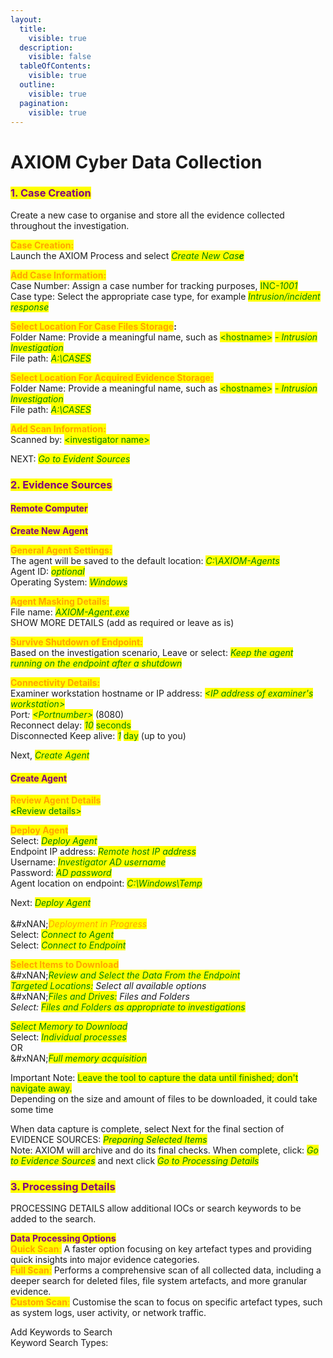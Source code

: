 ```yaml
---
layout:
  title:
    visible: true
  description:
    visible: false
  tableOfContents:
    visible: true
  outline:
    visible: true
  pagination:
    visible: true
---
```


# AXIOM Cyber Data Collection

### <mark style="color:purple;">1. Case Creation</mark>

Create a new case to organise and store all the evidence collected throughout the investigation.

<mark style="color:orange;">**Case Creation:**</mark>\
Launch the AXIOM Process and select _<mark style="color:green;">Create New Cas</mark><mark style="color:green;">**e**</mark>_

<mark style="color:orange;">**Add Case Information:**</mark>\
Case Number: Assign a case number for tracking purposes, <mark style="color:green;">INC</mark>_<mark style="color:green;">-1001</mark>_ \
Case type: Select the appropriate case type, for example _<mark style="color:green;">Intrusion/incident response</mark>_

<mark style="color:orange;">**Select Location For Case Files Storage**</mark>**:**\
Folder Name: Provide a meaningful name, such as <mark style="color:green;">\<hostname></mark> <mark style="color:green;"></mark>_<mark style="color:green;">- Intrusion Investigation</mark>_ \
File path: _<mark style="color:green;">A:\CASES</mark>_

<mark style="color:orange;">**Select Location For Acquired Evidence Storage:**</mark>\
Folder Name: Provide a meaningful name, such as <mark style="color:green;">\<hostname></mark> <mark style="color:green;"></mark>_<mark style="color:green;">- Intrusion Investigation</mark>_ \
File path: _<mark style="color:green;">A:\CASES</mark>_

<mark style="color:orange;">**Add Scan Information:**</mark>\
Scanned by: <mark style="color:green;">\<investigator name></mark>

NEXT: _<mark style="color:green;">Go to Evident Sources</mark>_

### <mark style="color:purple;">2. Evidence Sources</mark>

#### <mark style="color:purple;">**Remote Computer**</mark>

<mark style="color:purple;">**Create New Agent**</mark>

<mark style="color:orange;">**General Agent Settings:**</mark>\
The agent will be saved to the default location: _<mark style="color:green;">C:\AXIOM-Agents</mark>_ \
Agent ID: _<mark style="color:green;">optional</mark>_ \
Operating System: _<mark style="color:green;">Windows</mark>_

<mark style="color:orange;">**Agent Masking Details:**</mark>\
File name: _<mark style="color:green;">AXIOM-Agent.exe</mark>_ \
&#x20;              SHOW MORE DETAILS (add as required or leave as is)

<mark style="color:orange;">**Survive Shutdown of Endpoint:**</mark>\
Based on the investigation scenario, Leave or select: _<mark style="color:green;">Keep the agent running on the endpoint after a  shutdown</mark>_

<mark style="color:orange;">**Connectivity Details:**</mark>\
Examiner workstation hostname or IP address: _<mark style="color:green;">\<IP address of examiner's workstation></mark>_\
Por&#x74;_: <mark style="color:green;">\<Portnumber></mark>_ (8080)\
Reconnect delay: _<mark style="color:green;">10</mark>_ <mark style="color:green;"></mark><mark style="color:green;">seconds</mark> \
Disconnected Keep alive: _<mark style="color:green;">1</mark>_ <mark style="color:green;"></mark><mark style="color:green;">day</mark> (up to you)

Next, _<mark style="color:green;">Create Agent</mark>_

#### <mark style="color:purple;">**Create Agent**</mark>

<mark style="color:orange;">**Review Agent Details**</mark>\
<mark style="color:green;">**<**</mark><mark style="color:green;">Review details></mark>

<mark style="color:orange;">**Deploy Agent**</mark>\
Select: _<mark style="color:green;">Deploy Agent</mark>_\
Endpoint IP address: _<mark style="color:green;">Remote host IP address</mark>_ \
Username: _<mark style="color:green;">Investigator AD username</mark>_ \
Password: _<mark style="color:green;">AD password</mark>_ \
Agent location on endpoint: _<mark style="color:green;">C:\Windows\Temp</mark>_

Next: _<mark style="color:green;">Deploy Agent</mark>_\
\
&#xNAN;_<mark style="color:orange;">Deployment in Progress</mark>_\
Select: _<mark style="color:green;">Connect to Agent</mark>_ \
Select: _<mark style="color:green;">Connect to Endpoint</mark>_

<mark style="color:orange;">**Select Items to Download**</mark>\
&#xNAN;_<mark style="color:green;">Review and Select the Data From the Endpoint</mark>_ \
_<mark style="color:green;">Targeted Locations:</mark> Select all available options_ \
&#xNAN;_<mark style="color:green;">Files and Drives:</mark> Files and Folders_ \
_Select: <mark style="color:green;">Files and Folders as appropriate to investigations</mark>_

_<mark style="color:green;">Select Memory to Download</mark>_ \
Select: _<mark style="color:green;">Individual processes</mark>_ \
OR \
&#xNAN;_<mark style="color:green;">Full memory acquisition</mark>_

Important Note: <mark style="color:green;">Leave the tool to capture the data until finished; don't navigate away.</mark> \
Depending on the size and amount of files to be downloaded, it could take some time

When data capture is complete, select Next for the final section of EVIDENCE SOURCES: _<mark style="color:green;">Preparing Selected Items</mark>_ \
Note: AXIOM will archive and do its final checks. When complete, click: _<mark style="color:green;">Go to Evidence Sources</mark>_ and next click _<mark style="color:green;">Go to Processing Details</mark>_

### <mark style="color:purple;">3. Processing Details</mark>

PROCESSING DETAILS allow additional IOCs or search keywords to be added to the search.

<mark style="color:purple;">**Data Processing Options**</mark>\
<mark style="color:orange;">**Quick Scan**</mark><mark style="color:orange;">:</mark> A faster option focusing on key artefact types and providing quick insights into major evidence categories. \
<mark style="color:orange;">**Full Scan**</mark><mark style="color:orange;">:</mark> Performs a comprehensive scan of all collected data, including a deeper search for deleted files, file system artefacts, and more granular evidence. \
<mark style="color:orange;">**Custom Scan**</mark><mark style="color:orange;">:</mark> Customise the scan to focus on specific artefact types, such as system logs, user activity, or network traffic.

Add Keywords to Search\
Keyword Search Types:
